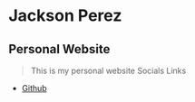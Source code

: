# Jackson Perez
## Personal Website 
> This is my personal website 
Socials Links 
- [Github](https://github.com/Jperez3313)
